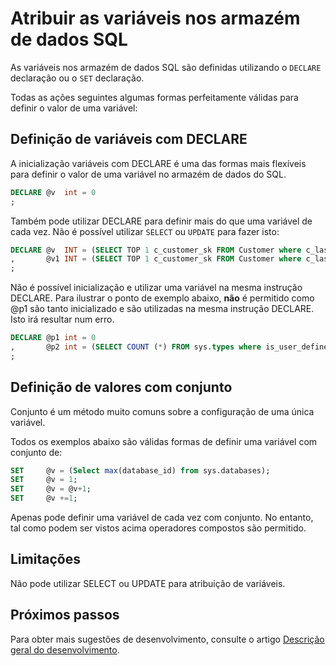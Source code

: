 <properties
   pageTitle="Atribuir as variáveis nos armazém de dados SQL | Microsoft Azure"
   description="Sugestões para atribuir Transact-SQL as variáveis nos armazém de dados do SQL Azure para desenvolver soluções."
   services="sql-data-warehouse"
   documentationCenter="NA"
   authors="jrowlandjones"
   manager="barbkess"
   editor=""/>

<tags
   ms.service="sql-data-warehouse"
   ms.devlang="NA"
   ms.topic="article"
   ms.tgt_pltfrm="NA"
   ms.workload="data-services"
   ms.date="06/14/2016"
   ms.author="jrj;barbkess;sonyama"/>

# <a name="assign-variables-in-sql-data-warehouse"></a>Atribuir as variáveis nos armazém de dados SQL
As variáveis nos armazém de dados SQL são definidas utilizando o `DECLARE` declaração ou o `SET` declaração.

Todas as ações seguintes algumas formas perfeitamente válidas para definir o valor de uma variável:

## <a name="setting-variables-with-declare"></a>Definição de variáveis com DECLARE

A inicialização variáveis com DECLARE é uma das formas mais flexíveis para definir o valor de uma variável no armazém de dados do SQL.

```sql
DECLARE @v  int = 0
;
```

Também pode utilizar DECLARE para definir mais do que uma variável de cada vez. Não é possível utilizar `SELECT` ou `UPDATE` para fazer isto:

```sql
DECLARE @v  INT = (SELECT TOP 1 c_customer_sk FROM Customer where c_last_name = 'Smith')
,       @v1 INT = (SELECT TOP 1 c_customer_sk FROM Customer where c_last_name = 'Jones')
;
```

Não é possível inicialização e utilizar uma variável na mesma instrução DECLARE. Para ilustrar o ponto de exemplo abaixo, **não** é permitido como @p1 são tanto inicializado e são utilizadas na mesma instrução DECLARE. Isto irá resultar num erro.

```sql
DECLARE @p1 int = 0
,       @p2 int = (SELECT COUNT (*) FROM sys.types where is_user_defined = @p1 )
;
```

## <a name="setting-values-with-set"></a>Definição de valores com conjunto
Conjunto é um método muito comuns sobre a configuração de uma única variável.

Todos os exemplos abaixo são válidas formas de definir uma variável com conjunto de:

```sql
SET     @v = (Select max(database_id) from sys.databases);
SET     @v = 1;
SET     @v = @v+1;
SET     @v +=1;
```

Apenas pode definir uma variável de cada vez com conjunto. No entanto, tal como podem ser vistos acima operadores compostos são permitido.

## <a name="limitations"></a>Limitações
Não pode utilizar SELECT ou UPDATE para atribuição de variáveis.


## <a name="next-steps"></a>Próximos passos
Para obter mais sugestões de desenvolvimento, consulte o artigo [Descrição geral do desenvolvimento][].

<!--Image references-->

<!--Article references-->
[Descrição geral do desenvolvimento]: sql-data-warehouse-overview-develop.md

<!--MSDN references-->

<!--Other Web references-->
